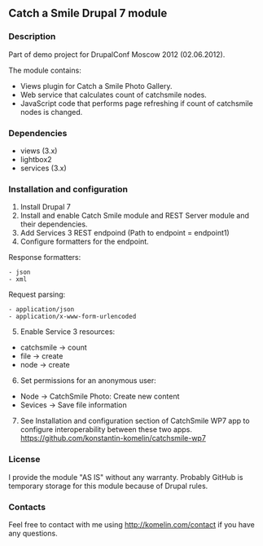 ## Catch a Smile Drupal 7 module

### Description
Part of demo project for DrupalConf Moscow 2012 (02.06.2012).

The module contains:
* Views plugin for Catch a Smile Photo Gallery.
* Web service that calculates count of catchsmile nodes.
* JavaScript code that performs page refreshing if count of catchsmile nodes is changed.

### Dependencies
* views (3.x)
* lightbox2
* services (3.x)

### Installation and configuration
1. Install Drupal 7
2. Install and enable Catch Smile module and REST Server module and their dependencies.
3. Add Services 3 REST endpoind (Path to endpoint = endpoint1)
4. Configure formatters for the endpoint.

  Response formatters:

    - json
    - xml
  Request parsing:

    - application/json
    - application/x-www-form-urlencoded
5. Enable Service 3 resources:
  - catchsmile -> count
  - file -> create
  - node -> create
6. Set permissions for an anonymous user:
  - Node -> CatchSmile Photo: Create new content
  - Sevices -> Save file information
7. See Installation and configuration section of CatchSmile WP7 app to configure interoperability between these two apps.
https://github.com/konstantin-komelin/catchsmile-wp7

### License
I provide the module "AS IS" without any warranty.
Probably GitHub is temporary storage for this module because of Drupal rules.

### Contacts
Feel free to contact with me using http://komelin.com/contact if you have any questions.